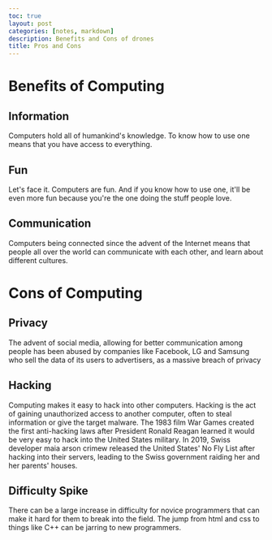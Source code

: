 ```yaml
---
toc: true
layout: post
categories: [notes, markdown]
description: Benefits and Cons of drones
title: Pros and Cons
---
```


# Benefits of Computing

## Information

Computers hold all of humankind's knowledge. To know how to use one means that you have access to everything.

## Fun

Let's face it. Computers are fun. And if you know how to use one, it'll be even more fun because you're the one doing the stuff people love.

## Communication

Computers being connected since the advent of the Internet means that people all over the world can communicate with each other, and learn about different cultures.

# Cons of Computing

## Privacy

The advent of social media, allowing for better communication among people has been abused by companies like Facebook, LG and Samsung who sell the data of its users to advertisers, as a massive breach of privacy

## Hacking

Computing makes it easy to hack into other computers. Hacking is the act of gaining unauthorized access to another computer, often to steal information or give the target malware. The 1983 film War Games created the first anti-hacking laws after President Ronald Reagan learned it would be very easy to hack into the United States military. In 2019, Swiss developer maia arson crimew released the United States' No Fly List after hacking into their servers, leading to the Swiss government raiding her and her parents' houses.

## Difficulty Spike

There can be a large increase in difficulty for novice programmers that can make it hard for them to break into the field. The jump from html and css to things like C++ can be jarring to new programmers.
